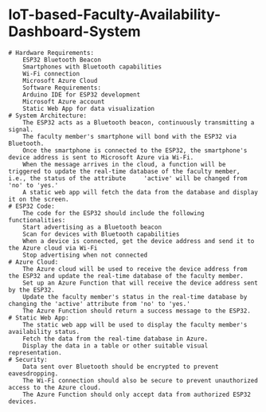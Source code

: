 # IoT-based-Faculty-Availability-Dashboard-System
    # Hardware Requirements:
        ESP32 Bluetooth Beacon
        Smartphones with Bluetooth capabilities
        Wi-Fi connection
        Microsoft Azure Cloud
        Software Requirements:
        Arduino IDE for ESP32 development
        Microsoft Azure account
        Static Web App for data visualization
    # System Architecture:
        The ESP32 acts as a Bluetooth beacon, continuously transmitting a signal.
        The faculty member's smartphone will bond with the ESP32 via Bluetooth.
        Once the smartphone is connected to the ESP32, the smartphone's device address is sent to Microsoft Azure via Wi-Fi.
        When the message arrives in the cloud, a function will be triggered to update the real-time database of the faculty member, i.e., the status of the attribute     'active' will be changed from 'no' to 'yes.'
        A static web app will fetch the data from the database and display it on the screen.
    # ESP32 Code:
        The code for the ESP32 should include the following functionalities:
        Start advertising as a Bluetooth beacon
        Scan for devices with Bluetooth capabilities
        When a device is connected, get the device address and send it to the Azure cloud via Wi-Fi
        Stop advertising when not connected
    # Azure Cloud:
        The Azure cloud will be used to receive the device address from the ESP32 and update the real-time database of the faculty member.
        Set up an Azure Function that will receive the device address sent by the ESP32.
        Update the faculty member's status in the real-time database by changing the 'active' attribute from 'no' to 'yes.'
        The Azure Function should return a success message to the ESP32.
    # Static Web App:
        The static web app will be used to display the faculty member's availability status.
        Fetch the data from the real-time database in Azure.
        Display the data in a table or other suitable visual representation.
    # Security:
        Data sent over Bluetooth should be encrypted to prevent eavesdropping.
        The Wi-Fi connection should also be secure to prevent unauthorized access to the Azure cloud.
        The Azure Function should only accept data from authorized ESP32 devices.
